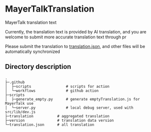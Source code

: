 # MayerTalkTranslation

MayerTalk translation text

Currently, the translation text is provided by AI translation, and you are welcome to submit more accurate translation text through pr

Please submit the translation to [translation.json](translation.json), and other files will be automatically synchronized

## Directory description

```text
.
├─.github
│  ├─scripts                # scripts for action
│  └─workflows              # github action
├─scripts
│  ├─generate_empty.py      # generate emptyTranslation.js for MayerTalk use
│  └─server.py              # local debug server, used with src/lib/dev.js
├─translation           # aggregated translation
├─version               # translation data version
└─translation.json      # all translation
```